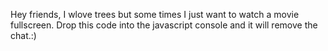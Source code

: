 Hey friends, I wlove trees but some times I just want to watch a movie fullscreen. Drop this code into the javascript console and it will remove the chat.:)
